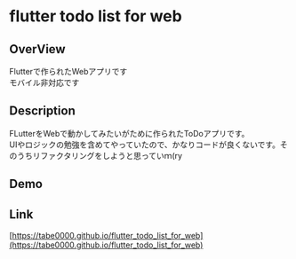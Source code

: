 # flutter todo list for web

## OverView
Flutterで作られたWebアプリです  
モバイル非対応です

## Description
FLutterをWebで動かしてみたいがために作られたToDoアプリです。    
UIやロジックの勉強を含めてやっていたので、かなりコードが良くないです。そのうちリファクタリングをしようと思っていｍ(ry

## Demo


## Link
[https://tabe0000.github.io/flutter_todo_list_for_web](https://tabe0000.github.io/flutter_todo_list_for_web)
